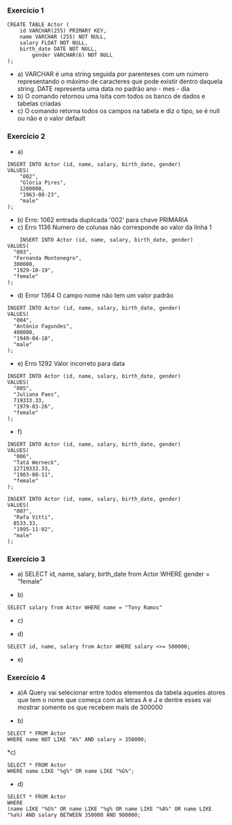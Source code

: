 ### Exercício 1

```
CREATE TABLE Actor (
    id VARCHAR(255) PRIMARY KEY,
    name VARCHAR (255) NOT NULL,
    salary FLOAT NOT NULL,
    birth_date DATE NOT NULL,
		gender VARCHAR(6) NOT NULL
);
```

* a) VARCHAR é uma string seguida por parenteses com um número representando o máximo de caracteres que pode existir dentro daquela string.
DATE representa uma data no padrão ano - mes - dia
* b) O comando retornou uma lsita com todos os banco de dados e tabelas criadas
* c) O comando retorna todos os campos na tabela e diz o tipo, se é null ou não e o valor default

### Exercício 2 
* a)
```
INSERT INTO Actor (id, name, salary, birth_date, gender)
VALUES(
	"002",
    "Glória Pires",
    1200000,
    "1963-08-23",
    "male"
);
```

* b) Erro: 1062 entrada duplicada '002' para chave PRIMARIA 
* c) Erro 1136 Numero de colunas não corresponde ao valor da linha 1
```
    INSERT INTO Actor (id, name, salary, birth_date, gender)
VALUES(
  "003", 
  "Fernanda Montenegro",
  300000,
  "1929-10-19", 
  "female"
);
```
* d) Error 1364 O campo nome não tem um valor padrão
```
INSERT INTO Actor (id, name, salary, birth_date, gender)
VALUES(
  "004",
  "Antônio Fagundes",
  400000,
  "1949-04-18", 
  "male"
);
```

* e) Erro 1292 Valor incorreto para data
```
INSERT INTO Actor (id, name, salary, birth_date, gender)
VALUES(
  "005", 
  "Juliana Paes",
  719333.33,
  "1979-03-26", 
  "female"
);
```

* f)
``` 
INSERT INTO Actor (id, name, salary, birth_date, gender)
VALUES(
  "006", 
  "Tatá Werneck",
  12719333.33,
  "1983-08-11", 
  "female"
);

INSERT INTO Actor (id, name, salary, birth_date, gender)
VALUES(
  "007", 
  "Rafa Vitti",
  8533.33,
  "1995-11-02", 
  "male"
);
``` 

### Exercício 3

* a) SELECT id, name, salary, birth_date from Actor WHERE gender = "female"

* b) 
```
SELECT salary from Actor WHERE name = "Tony Ramos"
```

* c) 

* d) 
```
SELECT id, name, salary from Actor WHERE salary <>= 500000;
```
* e) 

### Exercício 4

* a)A Query vai selecionar entre todos elementos da tabela aqueles atores que tem o nome que começa com as letras A e J e dentre esses vai mostrar somente os que recebem mais de 300000

* b) 
```
SELECT * FROM Actor
WHERE name NOT LIKE "A%" AND salary > 350000;
```

*c) 
```
SELECT * FROM Actor
WHERE name LIKE "%g%" OR name LIKE "%G%";
```

* d)

```
SELECT * FROM Actor
WHERE 
(name LIKE "%G%" OR name LIKE "%g% OR name LIKE "%A%" OR name LIKE "%a%) AND salary BETWEEN 350000 AND 900000;
```

